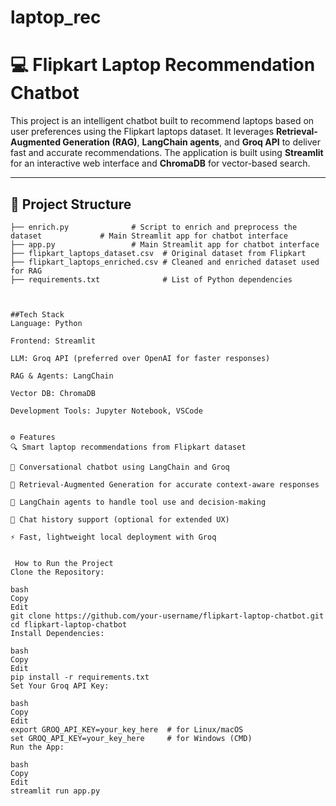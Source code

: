 # laptop_rec

# 💻 Flipkart Laptop Recommendation Chatbot

This project is an intelligent chatbot built to recommend laptops based on user preferences using the Flipkart laptops dataset. It leverages **Retrieval-Augmented Generation (RAG)**, **LangChain agents**, and **Groq API** to deliver fast and accurate recommendations. The application is built using **Streamlit** for an interactive web interface and **ChromaDB** for vector-based search.

---

## 📁 Project Structure

```plaintext
├── enrich.py              # Script to enrich and preprocess the dataset             # Main Streamlit app for chatbot interface
├── app.py                 # Main Streamlit app for chatbot interface
├── flipkart_laptops_dataset.csv  # Original dataset from Flipkart
├── flipkart_laptops_enriched.csv # Cleaned and enriched dataset used for RAG
├── requirements.txt              # List of Python dependencies



##Tech Stack
Language: Python

Frontend: Streamlit

LLM: Groq API (preferred over OpenAI for faster responses)

RAG & Agents: LangChain

Vector DB: ChromaDB

Development Tools: Jupyter Notebook, VSCode


⚙️ Features
🔍 Smart laptop recommendations from Flipkart dataset

💬 Conversational chatbot using LangChain and Groq

🧠 Retrieval-Augmented Generation for accurate context-aware responses

🧰 LangChain agents to handle tool use and decision-making

💾 Chat history support (optional for extended UX)

⚡ Fast, lightweight local deployment with Groq


 How to Run the Project
Clone the Repository:

bash
Copy
Edit
git clone https://github.com/your-username/flipkart-laptop-chatbot.git
cd flipkart-laptop-chatbot
Install Dependencies:

bash
Copy
Edit
pip install -r requirements.txt
Set Your Groq API Key:

bash
Copy
Edit
export GROQ_API_KEY=your_key_here  # for Linux/macOS
set GROQ_API_KEY=your_key_here     # for Windows (CMD)
Run the App:

bash
Copy
Edit
streamlit run app.py





